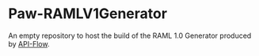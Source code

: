 # Paw-RAMLV1Generator
An empty repository to host the build of the RAML 1.0 Generator produced by [API-Flow](https://github.com/luckymarmot/API-Flow). 
